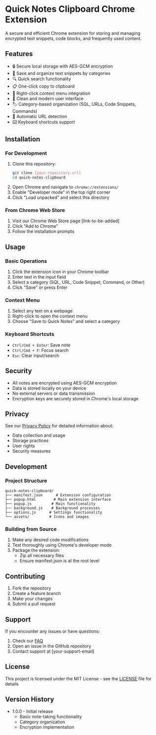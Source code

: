 # Quick Notes Clipboard Chrome Extension

A secure and efficient Chrome extension for storing and managing encrypted text snippets, code blocks, and frequently used content.

## Features

- 🔒 Secure local storage with AES-GCM encryption
- 📝 Save and organize text snippets by categories
- 🔍 Quick search functionality
- 📋 One-click copy to clipboard
- 🎯 Right-click context menu integration
- 🎨 Clean and modern user interface
- 🏷️ Category-based organization (SQL, URLs, Code Snippets, Commands)
- 🔄 Automatic URL detection
- ⌨️ Keyboard shortcuts support

## Installation

### For Development
1. Clone this repository:
   ```bash
   git clone [your-repository-url]
   cd quick-notes-clipboard
   ```
2. Open Chrome and navigate to `chrome://extensions/`
3. Enable "Developer mode" in the top right corner
4. Click "Load unpacked" and select this directory

### From Chrome Web Store
1. Visit our Chrome Web Store page [link-to-be-added]
2. Click "Add to Chrome"
3. Follow the installation prompts

## Usage

### Basic Operations
1. Click the extension icon in your Chrome toolbar
2. Enter text in the input field
3. Select a category (SQL, URL, Code Snippet, Command, or Other)
4. Click "Save" or press Enter

### Context Menu
1. Select any text on a webpage
2. Right-click to open the context menu
3. Choose "Save to Quick Notes" and select a category

### Keyboard Shortcuts
- `Ctrl/Cmd + Enter`: Save note
- `Ctrl/Cmd + F`: Focus search
- `Esc`: Clear input/search

## Security

- All notes are encrypted using AES-GCM encryption
- Data is stored locally on your device
- No external servers or data transmission
- Encryption keys are securely stored in Chrome's local storage

## Privacy

See our [Privacy Policy](./PRIVACY.md) for detailed information about:
- Data collection and usage
- Storage practices
- User rights
- Security measures

## Development

### Project Structure
```
quick-notes-clipboard/
├── manifest.json      # Extension configuration
├── popup.html        # Main extension interface
├── popup.js         # Main functionality
├── background.js    # Background processes
├── options.js      # Settings functionality
└── assets/         # Icons and images
```

### Building from Source
1. Make any desired code modifications
2. Test thoroughly using Chrome's developer mode
3. Package the extension:
   - Zip all necessary files
   - Ensure manifest.json is at the root level

## Contributing

1. Fork the repository
2. Create a feature branch
3. Make your changes
4. Submit a pull request

## Support

If you encounter any issues or have questions:
1. Check our [FAQ](./FAQ.md)
2. Open an issue in the GitHub repository
3. Contact support at [your-support-email]

## License

This project is licensed under the MIT License - see the [LICENSE](./LICENSE) file for details

## Version History

- 1.0.0 - Initial release
  - Basic note-taking functionality
  - Category organization
  - Encryption implementation
